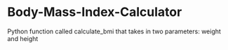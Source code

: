 # Body-Mass-Index-Calculator
Python function called calculate_bmi that takes in two parameters: weight and height
